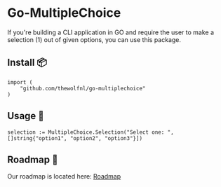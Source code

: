 # Go-MultipleChoice
If you're building a CLI application in GO and require the user to make a selection (1) out of given options, you can use this package.

## Install :package:
```
import (
    "github.com/thewolfnl/go-multiplechoice"
)
```

## Usage :radio_button:
```
selection := MultipleChoice.Selection("Select one: ", []string{"option1", "option2", "option3"}])
```

## Roadmap :rocket:
Our roadmap is located here: [Roadmap](./roadmap.md)
